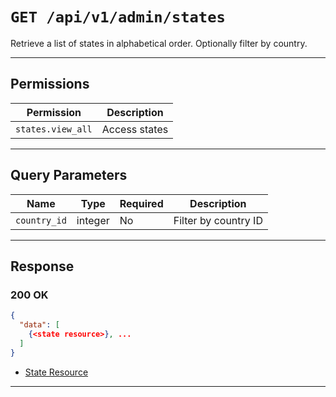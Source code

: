 # `GET /api/v1/admin/states`

Retrieve a list of states in alphabetical order. Optionally filter by country.


---

## Permissions
| Permission            | Description         |
|-----------------------|---------------------|
| `states.view_all`     | Access states       |

---

## Query Parameters
| Name         | Type    | Required | Description                        |
|--------------|---------|----------|------------------------------------|
| `country_id` | integer | No       | Filter by country ID               |

---

## Response

### 200 OK
```json
{
  "data": [
    {<state resource>}, ...
  ]
}
```
- [State Resource](state_resource.md)

---
